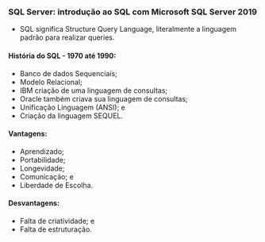 ### SQL Server: introdução ao SQL com Microsoft SQL Server 2019
- SQL significa Structure Query Language, literalmente a linguagem padrão para realizar queries.

#### História do SQL - 1970 até 1990:
- Banco de dados Sequenciais;
- Modelo Relacional;
- IBM criação de uma linguagem de consultas;
- Oracle também criava sua linguagem de consultas;
- Unificação Linguagem (ANSI); e
- Criação da linguagem SEQUEL.

#### Vantagens:
- Aprendizado;
- Portabilidade;
- Longevidade;
- Comunicação; e
- Liberdade de Escolha.

#### Desvantagens:
- Falta de criatividade; e
- Falta de estruturação.